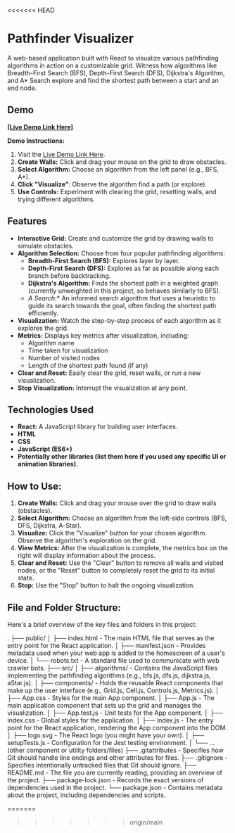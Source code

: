 <<<<<<< HEAD

# Pathfinder Visualizer
A web-based application built with React to visualize various pathfinding algorithms in action on a customizable grid. Witness how algorithms like Breadth-First Search (BFS), Depth-First Search (DFS), Dijkstra's Algorithm, and A* Search explore and find the shortest path between a start and an end node.


## Demo

[**[Live Demo Link Here]**](https://ER-Jatin.github.io/Path-Finding-Visualizer/)

**Demo Instructions:**

1.  Visit the [Live Demo Link Here](https://ER-Jatin.github.io/Path-Finding-Visualizer/).
2.  **Create Walls:** Click and drag your mouse on the grid to draw obstacles.
3.  **Select Algorithm:** Choose an algorithm from the left panel (e.g., BFS, A*).
4.  **Click "Visualize"**: Observe the algorithm find a path (or explore).
5.  **Use Controls:** Experiment with clearing the grid, resetting walls, and trying different algorithms.

## Features
* **Interactive Grid:** Create and customize the grid by drawing walls to simulate obstacles.
* **Algorithm Selection:** Choose from four popular pathfinding algorithms:
    * **Breadth-First Search (BFS):** Explores layer by layer.
    * **Depth-First Search (DFS):** Explores as far as possible along each branch before backtracking.
    * **Dijkstra's Algorithm:** Finds the shortest path in a weighted graph (currently unweighted in this project, so behaves similarly to BFS).
    * **A* Search:** An informed search algorithm that uses a heuristic to guide its search towards the goal, often finding the shortest path efficiently.
* **Visualization:** Watch the step-by-step process of each algorithm as it explores the grid.
* **Metrics:** Displays key metrics after visualization, including:
    * Algorithm name
    * Time taken for visualization
    * Number of visited nodes
    * Length of the shortest path found (if any)
* **Clear and Reset:** Easily clear the grid, reset walls, or run a new visualization.
* **Stop Visualization:** Interrupt the visualization at any point.


## Technologies Used
* **React:** A JavaScript library for building user interfaces.
* **HTML**
* **CSS**
* **JavaScript (ES6+)**
* **Potentially other libraries (list them here if you used any specific UI or animation libraries).**


## How to Use:
1.  **Create Walls:** Click and drag your mouse over the grid to draw walls (obstacles).
2.  **Select Algorithm:** Choose an algorithm from the left-side controls (BFS, DFS, Dijkstra, A-Star).
3.  **Visualize:** Click the "Visualize" button for your chosen algorithm. Observe the algorithm's exploration on the grid.
4.  **View Metrics:** After the visualization is complete, the metrics box on the right will display information about the process.
5.  **Clear and Reset:** Use the "Clear" button to remove all walls and visited nodes, or the "Reset" button to completely reset the grid to its initial state.
6.  **Stop:** Use the "Stop" button to halt the ongoing visualization.



## File and Folder Structure:
Here's a brief overview of the key files and folders in this project:

.
├── public/
│   ├── index.html        - The main HTML file that serves as the entry point for the React application.
│   ├── manifest.json     - Provides metadata used when your web app is added to the homescreen of a user's device.
│   └── robots.txt        - A standard file used to communicate with web crawler bots.
├── src/
│   ├── algorithms/       - Contains the JavaScript files implementing the pathfinding algorithms (e.g., bfs.js, dfs.js, dijkstra.js, aStar.js).
│   ├── components/       - Holds the reusable React components that make up the user interface (e.g., Grid.js, Cell.js, Controls.js, Metrics.js).
│   ├── App.css           - Styles for the main App component.
│   ├── App.js            - The main application component that sets up the grid and manages the visualization.
│   ├── App.test.js       - Unit tests for the App component.
│   ├── index.css         - Global styles for the application.
│   ├── index.js          - The entry point for the React application, rendering the App component into the DOM.
│   ├── logo.svg          - The React logo (you might have your own).
│   ├── setupTests.js     - Configuration for the Jest testing environment.
│   └── ... (other component or utility folders/files)
├── .gitattributes       - Specifies how Git should handle line endings and other attributes for files.
├── .gitignore           - Specifies intentionally untracked files that Git should ignore.
├── README.md            - The file you are currently reading, providing an overview of the project.
├── package-lock.json    - Records the exact versions of dependencies used in the project.
└── package.json         - Contains metadata about the project, including dependencies and scripts.


=======


>>>>>>> origin/main